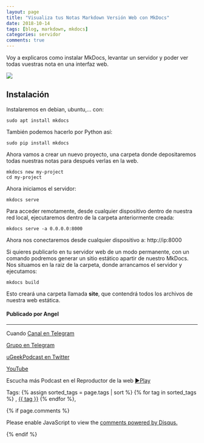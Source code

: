 ```yaml
---
layout: page
title: "Visualiza tus Notas Markdown Versión Web con MkDocs"
date: 2018-10-14
tags: [blog, markdown, mkdocs]
categories: servidor
comments: true
---
```

Voy a explicaros como instalar MkDocs, levantar un servidor y poder ver todas vuestras nota en una interfaz web.

![](https://telegra.ph/file/2eed7f6cc9553abcfd6a4.jpg)

## Instalación

Instalaremos en debian, ubuntu,… con:

```
sudo apt install mkdocs
```

También podemos hacerlo por Python así:

```
sudo pip install mkdocs
```

Ahora  vamos a crear un nuevo proyecto, una carpeta donde depositaremos todas nuestras notas para después verlas en la web.

```
mkdocs new my-project
cd my-project
```

Ahora iniciamos el servidor:
```
mkdocs serve
```


Para acceder remotamente, desde cualquier dispositivo dentro de nuestra red local, ejecutaremos dentro de la carpeta anteriormente creada:

```
mkdocs serve -a 0.0.0.0:8000
```
Ahora nos conectaremos desde cualquier dispositivo a: http://ip:8000
    

Si quieres publicarlo en tu servidor web de un modo permanente, con un comando podremos generar un sitio estático apartir de nuestro MkDocs.
Nos situamos en la raiz de la carpeta, donde arrancamos el servidor y ejecutamos:  

```
mkdocs build
```  

Esto creará una carpeta llamada **site**, que contendrá todos los archivos de nuestra web estática.  


#### Publicado por Angel 
<!-- -------------------------------------Aquí abajo los comentarios -------------------------------------------  -->
---
Cuando 
[Canal en Telegram](https://t.me/uGeek)  

[Grupo en Telegram](https://t.me/uGeekPodcast)  

[uGeekPodcast en Twitter](https://twitter.com/ugeekpodcast)  

[YouTube](https://www.youtube.com/channel/UCVmGqdwOeswJ55IFmsYNlww)  

Escucha más Podcast en el Reproductor de la web [►Play](https://ugeek.github.io/podcasts/)  

Tags: {% assign sorted_tags = page.tags | sort %} {% for tag in sorted_tags %} , <span class="tag"><a href="/tag#{{ tag }}">{{ tag }}</a></span> {% endfor %},


{% if page.comments %}
<div id="disqus_thread"></div>
<script>

/**
*  RECOMMENDED CONFIGURATION VARIABLES: EDIT AND UNCOMMENT THE SECTION BELOW TO INSERT DYNAMIC VALUES FROM YOUR PLATFORM OR CMS.
*  LEARN WHY DEFINING THESE VARIABLES IS IMPORTANT: https://disqus.com/admin/universalcode/#configuration-variables*/
/*
var disqus_config = function () {
this.page.url = PAGE_URL;  // Replace PAGE_URL with your page's canonical URL variable
this.page.identifier = PAGE_IDENTIFIER; // Replace PAGE_IDENTIFIER with your page's unique identifier variable
};
*/
(function() { // DON'T EDIT BELOW THIS LINE
var d = document, s = d.createElement('script');
s.src = 'https://https-angelbcn-github-io-ugeek.disqus.com/embed.js';
s.setAttribute('data-timestamp', +new Date());
(d.head || d.body).appendChild(s);
})();
</script>
<noscript>Please enable JavaScript to view the <a href="https://disqus.com/?ref_noscript">comments powered by Disqus.</a></noscript>

{% endif %}

<script id="dsq-count-scr" src="//https-angelbcn-github-io-ugeek.disqus.com/count.js" async></script>

